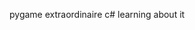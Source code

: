 pygame extraordinaire
c# learning
about it

<!---
froozle/froozle is a ✨ special ✨ repository because its `README.md` (this file) appears on your GitHub profile.
You can click the Preview link to take a look at your changes.
--->
